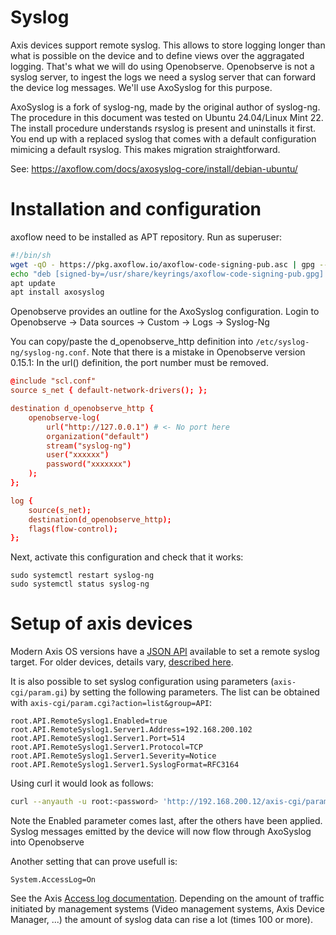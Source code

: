 # Syslog

Axis devices support remote syslog. This allows to store logging longer than what is possible on the device and to define views over the aggragated logging. That's what we will do using Openobserve. Openobserve is not a syslog server, to ingest the logs we need a syslog server that can forward the device log messages. We'll use AxoSyslog for this purpose.

AxoSyslog is a fork of syslog-ng, made by the original author of syslog-ng. The procedure in this document was tested on Ubuntu 24.04/Linux Mint 22. The install procedure understands rsyslog is present and uninstalls it first. You end up with a replaced syslog that comes with a default configuration mimicing a default rsyslog. This makes migration straightforward.

See: https://axoflow.com/docs/axosyslog-core/install/debian-ubuntu/

# Installation and configuration

axoflow need to be installed as APT repository. Run as superuser:

```sh
#!/bin/sh
wget -qO - https://pkg.axoflow.io/axoflow-code-signing-pub.asc | gpg --dearmor > /usr/share/keyrings/axoflow-code-signing-pub.gpg
echo "deb [signed-by=/usr/share/keyrings/axoflow-code-signing-pub.gpg] https://pkg.axoflow.io/apt stable ubuntu-noble" | tee --append /etc/apt/sources.list.d/axoflow.list
apt update
apt install axosyslog
```

Openobserve provides an outline for the AxoSyslog configuration.
Login to Openobserve -> Data sources -> Custom -> Logs -> Syslog-Ng

You can copy/paste the d_openobserve_http definition into
`/etc/syslog-ng/syslog-ng.conf`. Note that there is a mistake in Openobserve
version 0.15.1: In the url() definition, the port number must be removed.

```conf
@include "scl.conf"
source s_net { default-network-drivers(); };

destination d_openobserve_http {
    openobserve-log(
        url("http://127.0.0.1") # <- No port here
        organization("default")
        stream("syslog-ng")
        user("xxxxxx")
        password("xxxxxxx")
    );
};

log {
    source(s_net);
    destination(d_openobserve_http);
    flags(flow-control);
};
```

Next, activate this configuration and check that it works:

```
sudo systemctl restart syslog-ng
sudo systemctl status syslog-ng
```

# Setup of axis devices

Modern Axis OS versions have a [JSON API](https://developer.axis.com/vapix/network-video/remote-syslog/)
available to set a remote syslog target. For older devices, details vary, 
[described here](https://help.axis.com/en-us/axis-os-knowledge-base#syslog).

It is also possible to set syslog configuration using parameters
(`axis-cgi/param.gi`) by setting the following parameters. The list can be
obtained with `axis-cgi/param.cgi?action=list&group=API`:

```
root.API.RemoteSyslog1.Enabled=true
root.API.RemoteSyslog1.Server1.Address=192.168.200.102
root.API.RemoteSyslog1.Server1.Port=514
root.API.RemoteSyslog1.Server1.Protocol=TCP
root.API.RemoteSyslog1.Server1.Severity=Notice
root.API.RemoteSyslog1.Server1.SyslogFormat=RFC3164
```

Using curl it would look as follows:

```sh
curl --anyauth -u root:<password> 'http://192.168.200.12/axis-cgi/param.cgi?action=update&API.RemoteSyslog1.Server1.Address=192.168.200.102&API.RemoteSyslog1.Server1.Port=514&API.RemoteSyslog1.Server1.Protocol=TCP&API.RemoteSyslog1.Server1.Severity=Notice&API.RemoteSyslog1.Server1.SyslogFormat=RFC3164&API.RemoteSyslog1.Enabled=true'
```

Note the Enabled parameter comes last, after the others have been
applied. Syslog messages emitted by the device will now flow through AxoSyslog into Openobserve

Another setting that can prove usefull is:

```
System.AccessLog=On
```

See the Axis [Access log documentation](https://help.axis.com/en-us/axis-os-knowledge-base#device-access-logging). 
Depending on the amount of traffic initiated by management systems (Video management systems, Axis Device Manager, ...) 
the amount of syslog data can rise a lot (times 100 or more).





